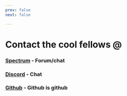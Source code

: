 ```yaml
---
prev: false
next: false

---
```

# Contact the cool fellows @

### [Spectrum](https://spectrum.chat/coollabs) - Forum/chat

### [Discord](https://discord.gg/bvS3WhR) - Chat

### [Github](https://github.com/coollabsio) - Github is github